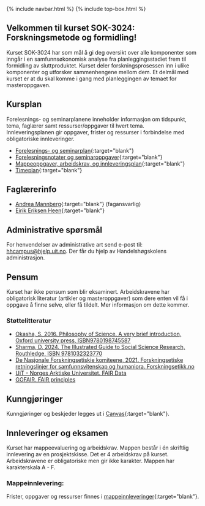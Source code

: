 {% include navbar.html %}  {% include top-box.html %}

## Velkommen til kurset SOK-3024: Forskningsmetode og formidling!

Kurset SOK-3024 har som mål å gi deg oversikt over alle komponenter som inngår i en samfunnsøkonomisk analyse fra planleggingsstadiet frem til formidling av sluttproduktet. Kurset deler forskningsprosessen inn i ulike komponenter og utforsker sammenhengene mellom dem. Et delmål med kurset er at du skal komme i gang med planleggingen av temaet for masteroppgaven.


## Kursplan  

Forelesnings- og seminarplanene inneholder informasjon om tidspunkt, tema, faglærer samt ressurser/oppgaver til hvert tema.  
Innleveringsplanen gir oppgaver, frister og ressurser i forbindelse med obligatoriske innleveringer.  

- [Forelesnings- og seminarplan](forelesningsplan.html){:target="blank"}
- [Forelesningsnotater og seminaroppgaver](forelesninger.html){:target="blank"}
- [Mappeoppgaver, arbeidskrav, og innleveringsplan](mappeinnleveringer.html){:target="blank"}
- [Timeplan]([https://timeplan.uit.no/](https://tp.educloud.no/uit/app/schedule?semester=25h&scheduleType=course&filterOpen=true&summary=true&tab=calendar&course=SOK-2302%C2%A41)){:target="blank"}



## Faglærerinfo  
- [Andrea Mannberg](https://uit.no/ansatte/andrea.mannberg){:target="blank"} (fagansvarlig)
- [Eirik Eriksen Heen](https://uit.no/ansatte/eirik.e.heen){:target="blank"}


## Administrative spørsmål

For henvendelser av administrative art send e-post til: <hhcampus@hjelp.uit.no>. Der får du hjelp av Handelshøgskolens administrasjon.


## Pensum  
Kurset har ikke pensum som blir eksaminert. Arbeidskravene har obligatorisk literatur (artikler og masteroppgaver) som dere enten vil få i oppgave å finne selve, eller få tildelt. Mer informasjon om dette kommer. 

### Støttelitteratur
- [Okasha, S. 2016. Philosophy of Science. A very brief introduction, Oxford university press, ISBN9780198745587](https://academic.oup.com/book/517)
- [Sharma, D. 2024. The Illustrated Guide to Social Science Research, Routhledge, ISBN 9781032323770](https://www.routledge.com/The-Illustrated-Guide-to-Social-Science-Research/Sharma/p/book/9781032323770?srsltid=AfmBOopglkuIIRTTptS7_gsDCC0leSECfMPJY5PulIK937HYWnuN2PUh)
- [De Nasjonale Forskningsetiskie komiteene, 2021. Forskningsetiske retningslinjer for samfunnsvitenskap og humaniora. Forskningsetikk.no](https://www.forskningsetikk.no/retningslinjer/hum-sam/forskningsetiske-retningslinjer-for-samfunnsvitenskap-og-humaniora/)
- [UiT - Norges Arktiske Universitet. FAIR Data](https://uit.no/forskning/forskningsdata/art?p_document_id=736551)
- [GOFAIR. FAIR principles](https://www.go-fair.org/fair-principles/)


## Kunngjøringer  

Kunngjøringer og beskjeder legges ut i [Canvas](https://uit.instructure.com/){:target="blank"}.


## Innleveringer og eksamen  

Kurset har mappeevaluering og arbeidskrav. Mappen består i én skriftlig innlevering av en prosjektskisse. Det er 4 arbeidskrav på kurset. Arbeidskravene er obligatoriske men gir ikke karakter. Mappen har karakterskala A - F. 

### Mappeinnlevering: 

Frister, oppgaver og ressurser finnes i [mappeinnleveringer](mappeinnleveringer.html){:target="blank"}.  


